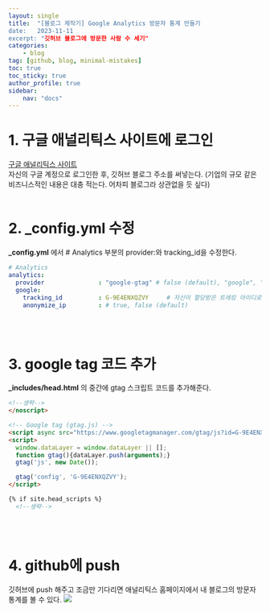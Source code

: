 ```yaml
---
layout: single
title:  "[블로그 제작기] Google Analytics 방문자 통계 만들기
date:   2023-11-11
excerpt: "깃허브 블로그에 방문한 사람 수 세기"
categories: 
    - blog
tag: [github, blog, minimal-mistakes]
toc: true
toc_sticky: true
author_profile: true
sidebar: 
    nav: "docs"
---
```


# 1. 구글 애널리틱스 사이트에 로그인
<a href="https://marketingplatform.google.com/about/analytics/">구글 애널리틱스 사이트</a>
<br/>
자신의 구글 계정으로 로그인한 후, 깃허브 블로그 주소를 써넣는다. (기업의 규모 같은 비즈니스적인 내용은 대충 적는다. 어차피 블로그라 상관없을 듯 싶다)
<br/><br/>

# 2. _config.yml 수정
**_config.yml** 에서 # Analytics 부분의 provider:와 tracking_id을 수정한다. 
```yml
# Analytics
analytics:
  provider               : "google-gtag" # false (default), "google", "google-universal", "google-gtag", "custom"
  google:
    tracking_id          : G-9E4ENXQZVY     # 자신이 할당받은 트레킹 아이디로 쓸 것
    anonymize_ip         : # true, false (default)
```
<br/><br/>

# 3. google tag 코드 추가
**_includes/head.html** 의 중간에 gtag 스크립트 코드를 추가해준다.
```html
<!--생략-->
</noscript>

<!-- Google tag (gtag.js) -->
<script async src="https://www.googletagmanager.com/gtag/js?id=G-9E4ENXQZVY"></script>
<script>
  window.dataLayer = window.dataLayer || [];
  function gtag(){dataLayer.push(arguments);}
  gtag('js', new Date());

  gtag('config', 'G-9E4ENXQZVY');
</script>

{% if site.head_scripts %}
  <!--생략-->
```
<br/><br/>

# 4. github에 push
깃허브에 push 해주고 조금만 기다리면 애널리틱스 홈페이지에서 내 블로그의 방문자 통계를 볼 수 있다.
<img src="/assets/analytics1.png">